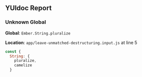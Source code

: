 ## YUIdoc Report
### Unknown Global

**Global**: `Ember.String.pluralize`

**Location**: `app/leave-unmatched-destructuring.input.js` at line 5

```js
const {
  String: {
    pluralize,
    camelize
  }
```
